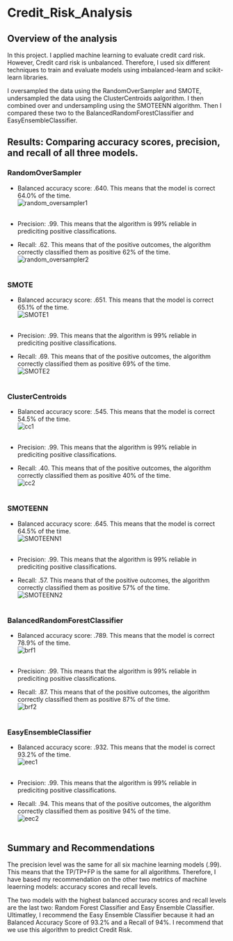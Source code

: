 # Credit_Risk_Analysis

## Overview of the analysis
In this project. I applied machine learning to evaluate credit card risk. However, Credit card risk is unbalanced. Therefore, I used six different techniques to train and evaluate models using imbalanced-learn and scikit-learn libraries. 

I oversampled the data using the RandomOverSampler and SMOTE, undersampled the data using the ClusterCentroids aalgorithm. I then combined over and undersampling using the SMOTEENN algorithm. Then I compared these two to the BalancedRandomForestClassifier and EasyEnsembleClassifier. 

## Results: Comparing accuracy scores, precision, and recall of all three models. 

### RandomOverSampler

- Balanced accuracy score: .640. This means that the model is correct 64.0% of the time. 
<br/> ![random_oversampler1](images/random_oversampler1.png) <br/> <br/>

- Precision: .99. This means that the algorithm is 99% reliable in prediciting positive classifications.

- Recall: .62. This means that of the positive outcomes, the algorithm correctly classified them as positive 62% of the time.
<br/> ![random_oversampler2](images/random_oversampler2.png) <br/> <br/>


### SMOTE
- Balanced accuracy score: .651. This means that the model is correct 65.1% of the time. 
<br/> ![SMOTE1](images/SMOTE1.png) <br/> <br/>

- Precision: .99. This means that the algorithm is 99% reliable in prediciting positive classifications. 

- Recall: .69. This means that of the positive outcomes, the algorithm correctly classified them as positive 69% of the time.
<br/> ![SMOTE2](images/SMOTE2.png) <br/> <br/>


### ClusterCentroids
- Balanced accuracy score: .545. This means that the model is correct 54.5% of the time. 
<br/> ![cc1](images/cc1.png) <br/> <br/>

- Precision: .99. This means that the algorithm is 99% reliable in prediciting positive classifications. 

- Recall: .40. This means that of the positive outcomes, the algorithm correctly classified them as positive 40% of the time.
<br/> ![cc2](images/cc2.png) <br/> <br/>


### SMOTEENN 
- Balanced accuracy score: .645. This means that the model is correct 64.5% of the time. 
<br/> ![SMOTEENN1](images/SMOTEENN1.png) <br/> <br/>

- Precision: .99. This means that the algorithm is 99% reliable in prediciting positive classifications. 

- Recall: .57. This means that of the positive outcomes, the algorithm correctly classified them as positive 57% of the time.
<br/> ![SMOTEENN2](images/SMOTEENN2.png) <br/> <br/>


### BalancedRandomForestClassifier
- Balanced accuracy score: .789. This means that the model is correct 78.9% of the time. 
<br/> ![brf1](images/brf1.png) <br/> <br/>


- Precision: .99. This means that the algorithm is 99% reliable in prediciting positive classifications. 

- Recall: .87. This means that of the positive outcomes, the algorithm correctly classified them as positive 87% of the time.
<br/> ![brf2](images/brf2.png) <br/> <br/>


### EasyEnsembleClassifier
- Balanced accuracy score: .932. This means that the model is correct 93.2% of the time. 
<br/> ![eec1](images/eec1.png) <br/> <br/>

- Precision: .99. This means that the algorithm is 99% reliable in prediciting positive classifications. 

- Recall: .94. This means that of the positive outcomes, the algorithm correctly classified them as positive 94% of the time.
<br/> ![eec2](images/eec2.png) <br/> <br/>


## Summary and Recommendations
The precision level was the same for all six machine learning models (.99). This means that the TP/TP+FP is the same for all algorithms. Therefore, I have based my recommendation on the other two metrics of machine leaerning models: accuracy scores and recall levels. 

The two models with the highest balanced accuracy scores and recall levels are the last two: Random Forest Classifier and Easy Ensemble Classifier. Ultimatley, I recommend the Easy Ensemble Classifier because it had an Balanced Accuracy Score of 93.2% and a Recall of 94%. I recommend that we use this algorithm to predict Credit Risk. 
